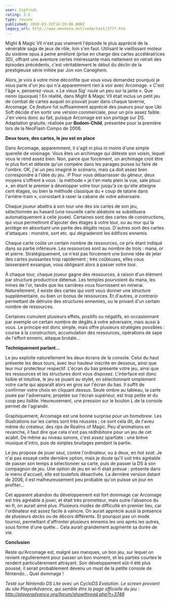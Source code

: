 ```yaml
---
user: Sigfrodi
rating: 3.5
type: review
published: 2010-03-19T14:29:06.000Z
legacy_url: http://www.emunova.net/veda/test/3777.htm
---
```

Might & Magic VII n'est pas vraiment l'épisode le plus apprécié de la vénérable saga de jeux de rôle, loin s'en faut. Utilisant le vieillissant moteur du sixième opus à peine amélioré (prise en charge des cartes accélératrices 3D), offrant une aventure certes intéressante mais nettement en retrait des épisodes précédents, c'est véritablement le début du déclin de la prestigieuse série initiée par Jon von Caneghem.  

  

Alors, je vois à votre mine déconfite que vous vous demandez pourquoi je vous parle d'un jeu qui n'a apparemment rien à voir avec Arcomage. « C'est l'âge », penserez-vous. « Le vieux Sig' roule un peu sur la jante ». Que nenni (quoique) ! En réalité, dans Might & Magic VII était inclus un petit jeu de combat de cartes auquel on pouvait jouer dans chaque taverne, Arcomage. Ce _feature_ fut suffisamment apprécié des joueurs pour que Ubi Soft décide d'en sortir une version commerciale, pour un prix assez faible. J'en viens donc au fait, puisque Arcomage est son portage sur DS. Adaptation gratuite, réalisée par **Bodom-Child**, présentée pour la première lors de la NeoFlash Compo de 2006\.  

  

**Deux tours, des cartes, le jeu est en place**  

  

Dans Arcomage, apparemment, il s'agit ni plus ni moins d'une simple querelle de voisinage. Vous êtes un archimage qui déteste son voisin, lequel vous le rend assez bien. Non, parce que forcément, un archimage croit être le plus fort et déteste qu'un compère dans les parages puisse lui faire de l'ombre. OK, j'ai un peu imaginé le scénario, mais ça doit assez bien correspondre à l'idée du jeu. :P Pour vous débarrasser du gêneur, deux moyens s'offrent à vous : la méthode « je t'en mets plein la vue, sale plouc », en étant le premier à développer votre tour jusqu'à ce qu'elle atteigne cent étages, ou bien la méthode classique du « coup de tatane dans l'arrière-train », consistant à raser la cabane de votre adversaire.  

  

Chaque joueur abattra à son tour une des six cartes de son jeu, sélectionnée au hasard (une nouvelle carte aléatoire se substituera automatiquement à celle jouée). Certaines sont des cartes de constructions, qui vous permettront d'ajouter des étages à votre tour, ou au mur qui la protège en absorbant une partie des dégâts reçus. D'autres sont des cartes d'attaques : monstre, sort etc. qui dégraderont les édifices ennemis.  

  

Chaque carte coûte un certain nombre de ressources, ce prix étant indiqué dans sa partie inférieure. Les ressources sont au nombre de trois : mana, or et pierre. Stratégiquement, ce n'est pas forcément une bonne idée de jeter des cartes puissantes trop rapidement ; très coûteuses, elles vous laisseraient exsangue, vous obligeant alors à passer votre tour.  

  

À chaque tour, chaque joueur gagne des ressources, à raison d'un élément par structure productrice détenue. Les temples pourvoient du mana, les mines de l'or, tandis que les carrières vous fournissent en minerai. Naturellement, il existe des cartes qui vont vous donner une structure supplémentaire, ou bien un bonus de ressources. Et d'autres, _a contrario_ permettant de détruire des structures ennemies, ou le privant d'un certain nombre de ressources.  

  

Certaines cumulent plusieurs effets, positifs ou négatifs, en occasionnant par exemple un certain nombre de dégâts à votre adversaire, mais aussi à vous. Le principe est donc simple, mais offre plusieurs stratégies possibles : course à la construction, accumulation des ressources, opérations de sape de l'effort ennemi, attaque brutale...  

  

**Techniquement parlant...**  

  

Le jeu exploite naturellement les deux écrans de la console. Celui du haut présente les deux tours, avec leur hauteur inscrite en dessous, ainsi que leur mur protecteur respectif. L'écran du bas présente votre jeu, ainsi que les ressources et les structures dont vous disposez. L'interface est donc lisible et intuitive, le jeu se jouant au stylet, en sélectionnant simplement votre carte qui apparaît alors en gros sur l'écran du bas. Il suffit de confirmer votre choix en cliquant dessus. Seule ombre au tableau, la carte jouée par l'adversaire, projetée sur l'écran supérieur, est trop petite et du coup peu lisible. Heureusement, une pression sur le bouton L de la console permet de l'agrandir.  

  

Graphiquement, Arcomage est une bonne surprise pour un _homebrew_. Les illustrations sur les cartes sont très réussies ; ce sont cela dit, de l'aveu même du créateur, des _rips_ de Realms of Magic. Peu d'animations en revanche, il faut dire que cela n'est pas rédhibitoire pour un jeu de cet acabit. De même au niveau sonore, c'est assez spartiate : une brève musique d'intro, puis de simples bruitages pendant la partie.  

  

Le jeu propose de jouer seul, contre l'ordinateur, ou à deux, en _hot seat_. Je n'ai pas essayé cette dernière option, mais je doute qu'il soit très agréable de passer son temps à sélectionner sa carte, puis de passer la DS à son compagnon de jeu. Une option de jeu en wi-fi était prévue : présente dans le menu d'accueil, elle est toutefois désactivée. La dernière version datant de 2006, il est malheureusement peu probable qu'on puisse un jour en profiter...  

  

Cet apparent abandon du développement est fort dommage car Arcomage est très agréable à jouer, et était très prometteur, mais outre l'absence du wi-fi, on aurait aimé plus. Plusieurs modes de difficulté en premier lieu, car l'ordinateur est assez facile à vaincre. On aurait apprécié aussi la présence de plusieurs _decks_ ou de décors différents. Et pourquoi pas un mode tournoi, permettant d'affronter plusieurs ennemis les uns après les autres, sous forme d'une quête... Cela aurait grandement augmenté sa durée de vie.  

  

**Conclusion**  

  

Reste qu'Arcomage est, malgré ses manques, un bon jeu, sur lequel on revient régulièrement pour passer un bon moment, et les parties courtes le rendent particulièrement attrayant. Son développement eût-il été plus poussé, il serait probablement devenu un must de la petite console de Nintendo... Quel dommage !  

  

_Testé sur Nintendo DS Lite avec un CycloDS Evolution. Le _screen_ provient du site PlayerAdvance, qui semble être la page officielle du jeu : http://playeradvance.org/forum/showthread.php?t=3746_